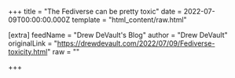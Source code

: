 
+++
title = "The Fediverse can be pretty toxic"
date = 2022-07-09T00:00:00.000Z
template = "html_content/raw.html"

[extra]
feedName = "Drew DeVault's Blog"
author = "Drew DeVault"
originalLink = "https://drewdevault.com/2022/07/09/Fediverse-toxicity.html"
raw = ""

+++

